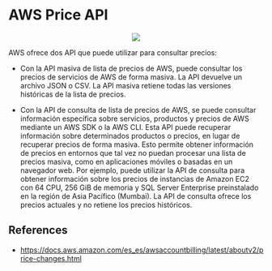 # AWS Price API

<p align="center">
  <img src="https://github.com/dimasx010/knowledge/assets/105082657/cc796edd-43f4-4989-b261-fe39f94176ad">
</p>

AWS ofrece dos API que puede utilizar para consultar precios:

- Con la API masiva de lista de precios de AWS, puede consultar los precios de servicios de AWS de forma masiva. La API devuelve un archivo JSON o CSV. La API masiva retiene todas las versiones históricas de la lista de precios.

- Con la API de consulta de lista de precios de AWS, se puede consultar información específica sobre servicios, productos y precios de AWS mediante un AWS SDK o la AWS CLI. Esta API puede recuperar información sobre determinados productos o precios, en lugar de recuperar precios de forma masiva. Esto permite obtener información de precios en entornos que tal vez no puedan procesar una lista de precios masiva, como en aplicaciones móviles o basadas en un navegador web. Por ejemplo, puede utilizar la API de consulta para obtener información sobre los precios de instancias de Amazon EC2 con 64 CPU, 256 GiB de memoria y SQL Server Enterprise preinstalado en la región de Asia Pacífico (Mumbai). La API de consulta ofrece los precios actuales y no retiene los precios históricos.


## References
- https://docs.aws.amazon.com/es_es/awsaccountbilling/latest/aboutv2/price-changes.html